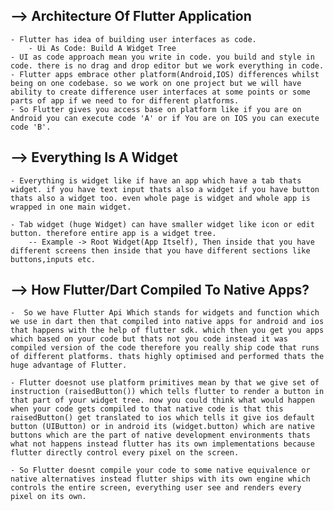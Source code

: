 ## --> Architecture Of Flutter Application

    - Flutter has idea of building user interfaces as code.
        - Ui As Code: Build A Widget Tree
    - UI as code approach mean you write in code. you build and style in code. there is no drag and drop editor but we work everything in code.
    - Flutter apps embrace other platform(Android,IOS) differences whilst being on one codebase. so we work on one project but we will have ability to create difference user interfaces at some points or some parts of app if we need to for different platforms.
    - So Flutter gives you access base on platform like if you are on Android you can execute code 'A' or if You are on IOS you can execute code 'B'.

## --> Everything Is A Widget

    - Everything is widget like if have an app which have a tab thats widget. if you have text input thats also a widget if you have button thats also a widget too. even whole page is widget and whole app is wrapped in one main widget.

    - Tab widget (huge Widget) can have smaller widget like icon or edit button. therefore entire app is a widget tree.
        -- Example -> Root Widget(App Itself), Then inside that you have different screens then inside that you have different sections like buttons,inputs etc.

## --> How Flutter/Dart Compiled To Native Apps?

    -  So we have Flutter Api Which stands for widgets and function which we use in dart then that compiled into native apps for android and ios that happens with the help of flutter sdk. which then you get you apps which based on your code but thats not you code instead it was compiled version of the code therefore you really ship code that runs of different platforms. thats highly optimised and performed thats the huge advantage of Flutter.

    - Flutter doesnot use platform primitives mean by that we give set of instruction (raisedButton()) which tells flutter to render a button in that part of your widget tree. now you could think what would happen when your code gets compiled to that native code is that this raisedButton() get translated to ios which tells it give ios default button (UIButton) or in android its (widget.button) which are native buttons which are the part of native development environments thats what not happens instead flutter has its own implementations because flutter directly control every pixel on the screen.

    - So Flutter doesnt compile your code to some native equivalence or native alternatives instead flutter ships with its own engine which controls the entire screen, everything user see and renders every pixel on its own.
